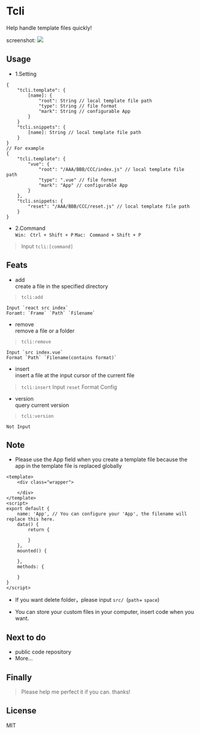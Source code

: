 # Tcli
Help handle template files quickly!

screenshot:
![](./show.gif)

##  Usage
- 1.Setting
```
{
    "tcli.template": {
        [name]: {
            "root": String // local template file path
            "type": String // file format
            "mark": String // configurable App
        }
    }
    "tcli.snippets": {
        [name]: String // local template file path
    }
}
// For example
{
    "tcli.template": {
        "vue": {
            "root": "/AAA/BBB/CCC/index.js" // local template file path
            "type": ".vue" // file format
            "mark": "App" // configurable App
        }
    },
    "tcli.snippets: {
        "reset": "/AAA/BBB/CCC/reset.js" // local template file path
    }
}
```

- 2.Command  
`Win: `  `Ctrl + Shift + P`
`Mac: `  `Command + Shift + P`  
> Input `tcli:[command]`

## Feats
- add  
create a file in the specified directory
>   `tcli:add`

    Input `react src index`  
    Foramt: `Frame` `Path` `Filename`

- remove  
remove a file or a folder
>   `tcli:remove`

    Input `src index.vue`  
    Format `Path` `Filename(contains format)`

- insert  
insert a file at the input cursor of the current file
> `tcli:insert`
    Input `reset`
    Format Config

- version  
query current version
>   `tcli:version`

    Not Input


## Note
- Please use the App field when you create a template file because the app in the template file is replaced globally
```
<template>
    <div class="wrapper">

    </div>
</template>
<script>
export default {
    name: 'App', // You can configure your 'App', the filename will replace this here.
    data() {
        return {

        }
    },
    mounted() {
        
    },
    methods: {

    }
}
</script>
```

- If you want delete folder，please input `src/ `(`path`+ `space`)

- You can store your custom files in your computer, insert code when you want.

## Next to do
- public code repository
- More...

## Finally
> Please help me perfect it if you can. thanks!

## License
MIT
